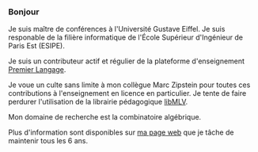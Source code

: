 ### Bonjour

Je suis maître de conférences à l'Université Gustave Eiffel. Je suis responable de la filière informatique de l'École Supérieur d'Ingénieur de Paris Est (ESIPE).

Je suis un contributeur actif et régulier de la plateforme d'enseignement [Premier Langage](https://premierlangage.github.io/PLaTon-web/).

Je voue un culte sans limite à mon collègue Marc Zipstein pour toutes ces contributions à l'enseignement en licence en particulier. Je tente de faire perdurer l'utilisation de la librairie pédagogique [libMLV](http://www-igm.univ-mlv.fr/~boussica/mlv/api/French/html/index.html).

Mon domaine de recherche est la combinatoire algébrique.

Plus d'information sont disponibles sur [ma page web](http://www-igm.univ-mlv.fr/~borie/) que je tâche de maintenir tous les 6 ans.
